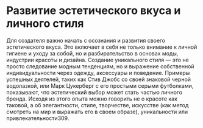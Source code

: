# Развитие эстетического вкуса и личного стиля

Для создателя важно начать с осознания и развития своего эстетического вкуса. Это включает в себя не только внимание к личной гигиене и уходу за собой, но и разбирательство в основах моды, индустрии красоты и дизайна. Создание уникального стиля — это не просто следование модным тенденциям, но и выражение собственной индивидуальности через одежду, аксессуары и поведение.
Примеры успешных деятелей, таких как Стив Джобс со своей знаковой черной водолазкой, или Марк Цукерберг с его простыми серыми футболками, показывают, что эстетический выбор может стать частью личного бренда. Исходя из этого опыта можно говорить не о красоте как таковой, а об элегантности, стиле, творчестве, искусстве (как метод смотреть на мир и выражать его в своем образе), уникальности или привлекательности309.
